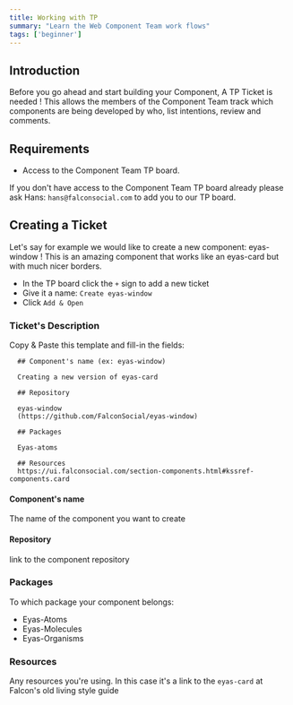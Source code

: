 ```yaml
---
title: Working with TP
summary: "Learn the Web Component Team work flows"
tags: ['beginner']
---
```


## Introduction

Before you go ahead and start building your Component, A TP Ticket is needed !
This allows the members of the Component Team track which components are being developed by who,
list intentions, review and comments.

## Requirements

* Access to the Component Team TP board.

If you don't have access to the Component Team TP board already please ask
Hans: `hans@falconsocial.com` to add you to our TP board.

## Creating a Ticket

Let's say for example we would like to create a new component: eyas-window !
This is an amazing component that works like an eyas-card but with much nicer borders.

* In the TP board click the `+` sign to add a new ticket
* Give it a name: `Create eyas-window`
* Click `Add & Open`

### Ticket's Description

Copy & Paste this template and fill-in the fields:

```
  ## Component's name (ex: eyas-window)

  Creating a new version of eyas-card

  ## Repository

  eyas-window
  (https://github.com/FalconSocial/eyas-window)

  ## Packages

  Eyas-atoms

  ## Resources
  https://ui.falconsocial.com/section-components.html#kssref-components.card

```

#### Component's name

The name of the component you want to create

#### Repository

link to the component repository

### Packages

To which package your component belongs:
* Eyas-Atoms
* Eyas-Molecules
* Eyas-Organisms

### Resources

Any resources you're using.
In this case it's a link to the `eyas-card` at Falcon's old living style guide

